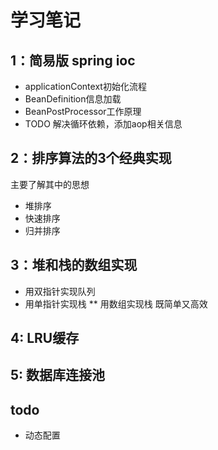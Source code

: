 # 学习笔记
## 1：简易版 spring ioc
* applicationContext初始化流程
* BeanDefinition信息加载
* BeanPostProcessor工作原理
* TODO 解决循环依赖，添加aop相关信息

## 2：排序算法的3个经典实现
   主要了解其中的思想
  * 堆排序
  * 快速排序
  * 归并排序
## 3：堆和栈的数组实现
  * 用双指针实现队列
  * 用单指针实现栈
  ** 用数组实现栈 既简单又高效 
  
## 4: LRU缓存

## 5: 数据库连接池


## todo

* 动态配置

